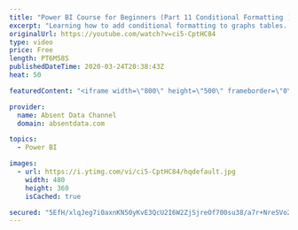 ```yaml
---
title: "Power BI Course for Beginners (Part 11 Conditional Formatting )"
excerpt: "Learning how to add conditional formatting to graphs tables. Utilize colors and icons to deliver quick insights"
originalUrl: https://youtube.com/watch?v=ci5-CptHC84
type: video
price: Free
length: PT6M58S
publishedDateTime: 2020-03-24T20:38:43Z
heat: 50

featuredContent: "<iframe width=\"800\" height=\"500\" frameborder=\"0\" src=\"https://www.youtube.com/embed/ci5-CptHC84\" allow=\"accelerometer; autoplay; encrypted-media; gyroscope; picture-in-picture\" allowfullscreen></iframe>"

provider:
  name: Absent Data Channel
  domain: absentdata.com

topics:
  - Power BI

images:
  - url: https://i.ytimg.com/vi/ci5-CptHC84/hqdefault.jpg
    width: 480
    height: 360
    isCached: true

secured: "5EfH/xlqJeg7i0axnKN50yKvE3QcU2I6W2ZjSjreOf700su38/a7r+NreSVo2VTVAlhkJ6qXxjXrUNvps8V3hhcBMdqEtVNSR32U36iOGaRgiXPbMiKelqFVGcn4AX07Nf5tbQkBqIdOXusXXD+EfCtKQO5u4H5y3GYCMsVmhqzphjLnh2fVdYqWTV7P8SJFsFyWd4eVAXPLGppj4aoY8dRqUSR7Fwmi/KyN0cUE2vX7OdHuZKDDE9gDfqSrknkUPXIEm80lW0T5bkmu1/KU3xVr314jCUYf9Sc39S9bSCwpll54emdLwnitat5glxkw7gwIkjtM1NzZpOsgZfu1WJD9ZPpGqmZ2Anv6a4sXJ4FiwuscLodkyUKXc2pDvhPh+ZW2CWDgiSn9hO0QaTa+kY1+J0JhkIvi/6g/XQJHmXY=;s7ukAer6Apcip+dQB3Yeiw=="
---
```


